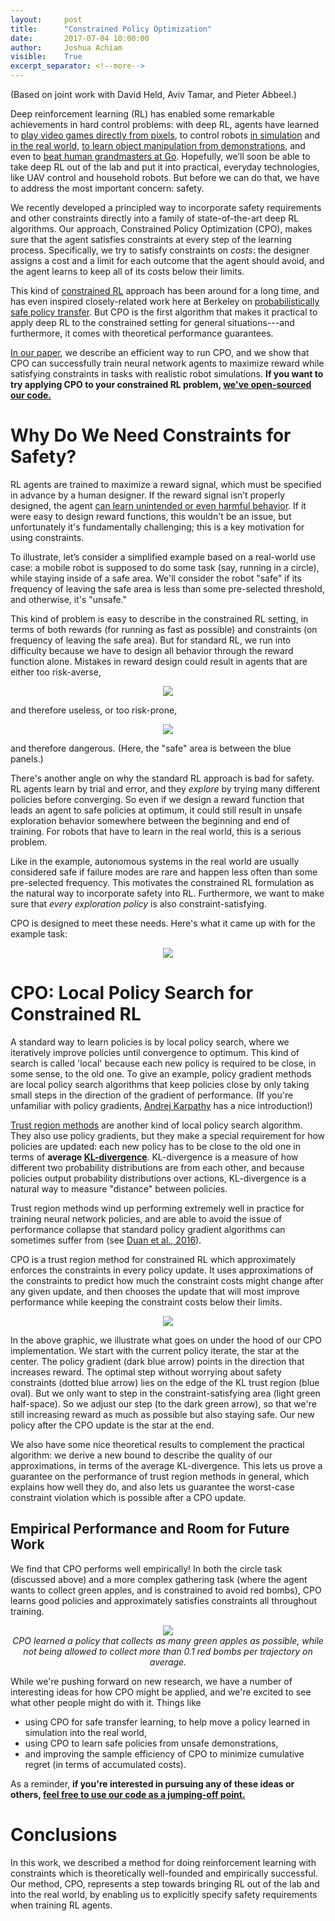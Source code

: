```yaml
---
layout:     post
title:      "Constrained Policy Optimization"
date:       2017-07-04 10:00:00
author:     Joshua Achiam
visible:    True
excerpt_separator: <!--more-->
---
```

(Based on joint work with David Held, Aviv Tamar, and Pieter Abbeel.)

Deep reinforcement learning (RL) has enabled some remarkable achievements in hard control problems: with deep RL, agents have learned to [play video games directly from pixels](https://arxiv.org/abs/1602.01783), to control robots [in simulation](https://arxiv.org/abs/1502.05477) and [in the real world](http://rll.berkeley.edu/deeplearningrobotics/), [to learn object manipulation from demonstrations](https://blog.openai.com/robots-that-learn/), and even to [beat human grandmasters at Go](https://deepmind.com/research/publications/mastering-game-go-deep-neural-networks-tree-search/). Hopefully, we’ll soon be able to take deep RL out of the lab and put it into practical, everyday technologies, like UAV control and household robots. But before we can do that, we have to address the most important concern: safety.

We recently developed a principled way to incorporate safety requirements and other constraints directly into a family of state-of-the-art deep RL algorithms. Our approach, Constrained Policy Optimization (CPO), makes sure that the agent satisfies constraints at every step of the learning process. Specifically, we try to satisfy constraints on _costs_: the designer assigns a cost and a limit for each outcome that the agent should avoid, and the agent learns to keep all of its costs below their limits. 

This kind of [constrained RL](http://www-sop.inria.fr/members/Eitan.Altman/TEMP/h.pdf) approach has been around for a long time, and has even inspired closely-related work here at Berkeley on [probabilistically safe policy transfer](https://arxiv.org/abs/1705.05394). But CPO is the first algorithm that makes it practical to apply deep RL to the constrained setting for general situations---and furthermore, it comes with theoretical performance guarantees. 


[In our paper](https://arxiv.org/abs/1705.10528), we describe an efficient way to run CPO, and we show that CPO can successfully train neural network agents to maximize reward while satisfying constraints in tasks with realistic robot simulations. **If you want to try applying CPO to your constrained RL problem, [we've open-sourced our code.](https://github.com/jachiam/cpo)**


<!--more-->

# Why Do We Need Constraints for Safety?


RL agents are trained to maximize a reward signal, which must be specified in advance by a human designer. If the reward signal isn’t properly designed, the agent [can learn unintended or even harmful behavior](https://blog.openai.com/faulty-reward-functions/). If it were easy to design reward functions, this wouldn't be an issue, but unfortunately it's fundamentally challenging; this is a key motivation for using constraints. 

<!--To illustrate, let’s consider a simplified example based on a real-world use case: an autonomous car which is supposed to drive to its destination and avoid collisions. We'll require that the collision frequency for the car is less than some pre-selected threshold, for the sake of safety. If the frequency of collisions is below that threshold, we’ll consider the car “safe,” and otherwise, it’s “unsafe.”-->

To illustrate, let’s consider a simplified example based on a real-world use case: a mobile robot is supposed to do some task (say, running in a circle), while staying inside of a safe area. We'll consider the robot "safe" if its frequency of leaving the safe area is less than some pre-selected threshold, and otherwise, it's "unsafe."

This kind of problem is easy to describe in the constrained RL setting, in terms of both rewards (for running as fast as possible) and constraints (on frequency of leaving the safe area). But for standard RL, we run into difficulty because we have to design all behavior through the reward function alone. Mistakes in reward design could result in agents that are either too risk-averse,

<p style="text-align:center;">
<img src="http://imgur.com/1IhckPl.gif">
</p>

and therefore useless, or too risk-prone, 

<p style="text-align:center;">
<img src="http://imgur.com/jshfjUw.gif">
</p>

and therefore dangerous. (Here, the "safe" area is between the blue panels.)

There's another angle on why the standard RL approach is bad for safety. RL agents learn by trial and error, and they *explore* by trying many different policies before converging. So even if we design a reward function that leads an agent to safe policies at optimum, it could still result in unsafe exploration behavior somewhere between the beginning and end of training. For robots that have to learn in the real world, this is a serious problem.

Like in the example, autonomous systems in the real world are usually considered safe if failure modes are rare and happen less often than some pre-selected frequency. This motivates the constrained RL formulation as the natural way to incorporate safety into RL. Furthermore, we want to make sure that *every exploration policy* is also constraint-satisfying. 

CPO is designed to meet these needs. Here's what it came up with for the example task:

<p style="text-align:center;">
<img src="http://imgur.com/Vlvzz7D.gif">
</p>



# CPO: Local Policy Search for Constrained RL

A standard way to learn policies is by local policy search, where we iteratively improve policies until convergence to optimum. This kind of search is called 'local' because each new policy is required to be close, in some sense, to the old one. To give an example, policy gradient methods are local policy search algorithms that keep policies close by only taking small steps in the direction of the gradient of performance. (If you're unfamiliar with policy gradients, [Andrej Karpathy](http://karpathy.github.io/2016/05/31/rl/) has a nice introduction!)

[Trust region methods](https://arxiv.org/abs/1502.05477) are another kind of local policy search algorithm. They also use policy gradients, but they make a special requirement for how policies are updated: each new policy has to be close to the old one in terms of **average [KL-divergence](https://en.wikipedia.org/wiki/Kullback%E2%80%93Leibler_divergence)**. KL-divergence is a measure of how different two probability distributions are from each other, and because policies output probability distributions over actions, KL-divergence is a natural way to measure "distance" between policies. 

Trust region methods wind up performing extremely well in practice for training neural network policies, and are able to avoid the issue of performance collapse that standard policy gradient algorithms can sometimes suffer from (see [Duan et al., 2016](https://arxiv.org/abs/1604.06778)). 

CPO is a trust region method for constrained RL which approximately enforces the constraints in every policy update. It uses approximations of the constraints to predict how much the constraint costs might change after any given update, and then chooses the update that will most improve performance while keeping the constraint costs below their limits. 


<p style="text-align:center;">
<img src="https://media.giphy.com/media/xUA7aNcfe5lpuEYqNq/giphy.gif
"><br>
</p>

In the above graphic, we illustrate what goes on under the hood of our CPO implementation. We start with the current policy iterate, the star at the center. The policy gradient (dark blue arrow) points in the direction that increases reward. The optimal step without worrying about safety constraints (dotted blue arrow) lies on the edge of the KL trust region (blue oval). But we only want to step in the constraint-satisfying area (light green half-space). So we adjust our step (to the dark green arrow), so that we're still increasing reward as much as possible but also staying safe. Our new policy after the CPO update is the star at the end. 


We also have some nice theoretical results to complement the practical algorithm: we derive a new bound to describe the quality of our approximations, in terms of the average KL-divergence. This lets us prove a guarantee on the performance of trust region methods in general, which explains how well they do, and also lets us guarantee the worst-case constraint violation which is possible after a CPO update.


## Empirical Performance and Room for Future Work

We find that CPO performs well empirically! In both the circle task (discussed above) and a more complex gathering task (where the agent wants to collect green apples, and is constrained to avoid red bombs), CPO learns good policies and approximately satisfies constraints all throughout training. 



<p style="text-align:center;">
<img src="http://imgur.com/82dc6JF.gif
"><br>
<i>CPO learned a policy that collects as many green apples as possible, while not being allowed to collect more than 0.1 red bombs per trajectory on average.</i>
</p>


While we're pushing forward on new research, we have a number of interesting ideas for how CPO might be applied, and we're excited to see what other people might do with it. Things like

* using CPO for safe transfer learning, to help move a policy learned in simulation into the real world,
* using CPO to learn safe policies from unsafe demonstrations,
* and improving the sample efficiency of CPO to minimize cumulative regret (in terms of accumulated costs). 

As a reminder, **if you're interested in pursuing any of these ideas or others, [feel free to use our code as a jumping-off point.](https://github.com/jachiam/cpo)**


# Conclusions

In this work, we described a method for doing reinforcement learning with constraints which is theoretically well-founded and empirically successful. Our method, CPO, represents a step towards bringing RL out of the lab and into the real world, by enabling us to explicitly specify safety requirements when training RL agents. 



